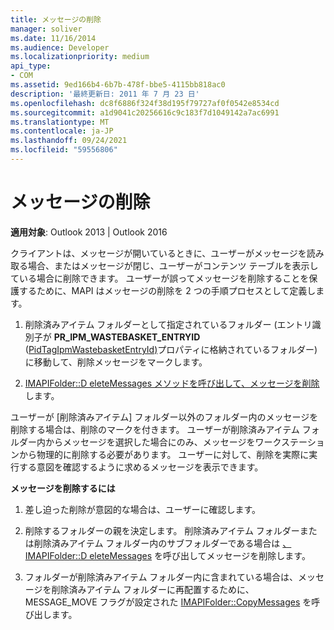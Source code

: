 ```yaml
---
title: メッセージの削除
manager: soliver
ms.date: 11/16/2014
ms.audience: Developer
ms.localizationpriority: medium
api_type:
- COM
ms.assetid: 9ed166b4-6b7b-478f-bbe5-4115bb818ac0
description: '最終更新日: 2011 年 7 月 23 日'
ms.openlocfilehash: dc8f6886f324f38d195f79727af0f0542e8534cd
ms.sourcegitcommit: a1d9041c20256616c9c183f7d1049142a7ac6991
ms.translationtype: MT
ms.contentlocale: ja-JP
ms.lasthandoff: 09/24/2021
ms.locfileid: "59556806"
---
```

# <a name="deleting-a-message"></a>メッセージの削除

  
  
**適用対象**: Outlook 2013 | Outlook 2016 
  
クライアントは、メッセージが開いているときに、ユーザーがメッセージを読み取る場合、またはメッセージが閉じ、ユーザーがコンテンツ テーブルを表示している場合に削除できます。 ユーザーが誤ってメッセージを削除することを保護するために、MAPI はメッセージの削除を 2 つの手順プロセスとして定義します。
  
1. 削除済みアイテム フォルダーとして指定されているフォルダー (エントリ識別子が **PR_IPM_WASTEBASKET_ENTRYID** ([PidTagIpmWastebasketEntryId)](pidtagipmwastebasketentryid-canonical-property.md)プロパティに格納されているフォルダー) に移動して、削除メッセージをマークします。 
    
2. [IMAPIFolder::D eleteMessages メソッドを呼び出して、メッセージを削除](imapifolder-deletemessages.md)します。 
    
ユーザーが [削除済みアイテム] フォルダー以外のフォルダー内のメッセージを削除する場合は、削除のマークを付きます。 ユーザーが削除済みアイテム フォルダー内からメッセージを選択した場合にのみ、メッセージをワークステーションから物理的に削除する必要があります。 ユーザーに対して、削除を実際に実行する意図を確認するように求めるメッセージを表示できます。
  
 **メッセージを削除するには**
  
1. 差し迫った削除が意図的な場合は、ユーザーに確認します。
    
2. 削除するフォルダーの親を決定します。 削除済みアイテム フォルダーまたは削除済みアイテム フォルダー内のサブフォルダーである場合は [、IMAPIFolder::D eleteMessages](imapifolder-deletemessages.md) を呼び出してメッセージを削除します。 
    
3. フォルダーが削除済みアイテム フォルダー内に含まれている場合は、メッセージを削除済みアイテム フォルダーに再配置するために、MESSAGE_MOVE フラグが設定された [IMAPIFolder::CopyMessages](imapifolder-copymessages.md) を呼び出します。 
    

